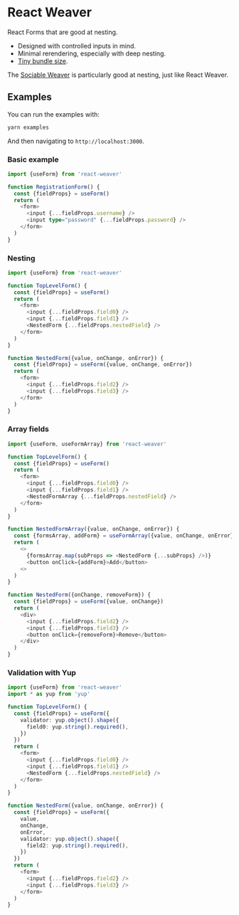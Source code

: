 # React Weaver

React Forms that are good at nesting.

 * Designed with controlled inputs in mind.
 * Minimal rerendering, especially with deep nesting.
 * [Tiny bundle size](https://bundlephobia.com/result?p=react-weaver@0.0.3).

The [Sociable Weaver](https://en.wikipedia.org/wiki/Sociable_weaver)
is particularly good at nesting, just like React Weaver.

## Examples

You can run the examples with:

```bash
yarn examples
```

And then navigating to `http://localhost:3000`.

### Basic example

```typescript
import {useForm} from 'react-weaver'

function RegistrationForm() {
  const {fieldProps} = useForm()
  return (
    <form>
      <input {...fieldProps.username} />
      <input type="password" {...fieldProps.password} />
    </form>
  )
}
```

### Nesting

```typescript
import {useForm} from 'react-weaver'

function TopLevelForm() {
  const {fieldProps} = useForm()
  return (
    <form>
      <input {...fieldProps.field0} />
      <input {...fieldProps.field1} />
      <NestedForm {...fieldProps.nestedField} />
    </form>
  )
}

function NestedForm({value, onChange, onError}) {
  const {fieldProps} = useForm({value, onChange, onError})
  return (
    <form>
      <input {...fieldProps.field2} />
      <input {...fieldProps.field3} />
    </form>
  )
}
```

### Array fields

```typescript
import {useForm, useFormArray} from 'react-weaver'

function TopLevelForm() {
  const {fieldProps} = useForm()
  return (
    <form>
      <input {...fieldProps.field0} />
      <input {...fieldProps.field1} />
      <NestedFormArray {...fieldProps.nestedField} />
    </form>
  )
}

function NestedFormArray({value, onChange, onError}) {
  const {formsArray, addForm} = useFormArray({value, onChange, onError})
  return (
    <>
      {formsArray.map(subProps => <NestedForm {...subProps} />)}
      <button onClick={addForm}>Add</button>
    <>
  )
}

function NestedForm({onChange, removeForm}) {
  const {fieldProps} = useForm({value, onChange})
  return (
    <div>
      <input {...fieldProps.field2} />
      <input {...fieldProps.field3} />
      <button onClick={removeForm}>Remove</button>
    </div>
  )
}
```

### Validation with Yup

```typescript
import {useForm} from 'react-weaver'
import * as yup from 'yup'

function TopLevelForm() {
  const {fieldProps} = useForm({
    validator: yup.object().shape({
      field0: yup.string().required(),
    })
  })
  return (
    <form>
      <input {...fieldProps.field0} />
      <input {...fieldProps.field1} />
      <NestedForm {...fieldProps.nestedField} />
    </form>
  )
}

function NestedForm({value, onChange, onError}) {
  const {fieldProps} = useForm({
    value,
    onChange,
    onError,
    validator: yup.object().shape({
      field2: yup.string().required(),
    })
  })
  return (
    <form>
      <input {...fieldProps.field2} />
      <input {...fieldProps.field3} />
    </form>
  )
}
```
